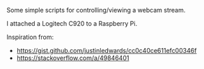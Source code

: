 Some simple scripts for controlling/viewing a webcam stream.

I attached a Logitech C920 to a Raspberry Pi.

Inspiration from:

* https://gist.github.com/justinledwards/cc0c40ce611efc00346f
* https://stackoverflow.com/a/49846401
